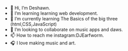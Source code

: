 - 👋 Hi, I’m Deshawn.
- 👀 I’m learning learning web development.
- 🌱 I’m currently learning The Basics of the big three (html,CSS,JavaScript)
- 💞️ I’m looking to collaborate on music apps and daws.
- 📫 How to reach me instagram:DJEarfworm.
- 🎧 I love making music and art.
<!---
DuragDD/DuragDD is a ✨ special ✨ repository because its `README.md` (this file) appears on your GitHub profile.
You can click the Preview link to take a look at your changes.
--->
